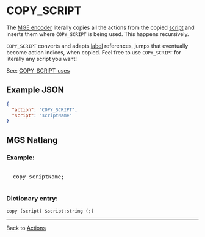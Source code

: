 # COPY_SCRIPT

The [MGE encoder](encoder/mge_encoder) literally copies all the actions from the copied [script](scripts) and inserts them where `COPY_SCRIPT` is being used. This happens recursively.

`COPY_SCRIPT` converts and adapts [label](mgs/advanced_syntax/labels) references, jumps that eventually become action indices, when copied. Feel free to use `COPY_SCRIPT` for literally any script you want!

See: [COPY_SCRIPT_uses](techniques/COPY_SCRIPT_uses)

## Example JSON

```json
{
  "action": "COPY_SCRIPT",
  "script": "scriptName"
}
```

## MGS Natlang

### Example:

<pre class="HyperMD-codeblock mgs">

  <span class="verb">copy</span> <span class="script">scriptName</span><span class="terminator">;</span>

</pre>

### Dictionary entry:

```
copy (script) $script:string (;)
```

---

Back to [Actions](actions)
